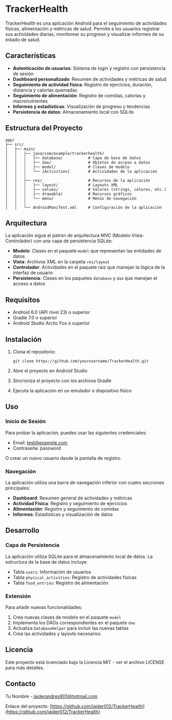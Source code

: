 # TrackerHealth

TrackerHealth es una aplicación Android para el seguimiento de actividades físicas, alimentación y métricas de salud. Permite a los usuarios registrar sus actividades diarias, monitorear su progreso y visualizar informes de su estado de salud.

## Características

- **Autenticación de usuarios**: Sistema de login y registro con persistencia de sesión
- **Dashboard personalizado**: Resumen de actividades y métricas de salud
- **Seguimiento de actividad física**: Registro de ejercicios, duración, distancia y calorías quemadas
- **Seguimiento de alimentación**: Registro de comidas, calorías y macronutrientes
- **Informes y estadísticas**: Visualización de progreso y tendencias
- **Persistencia de datos**: Almacenamiento local con SQLite

## Estructura del Proyecto

```
app/
├── src/
│   ├── main/
│   │   ├── java/com/example/trackerhealth/
│   │   │   ├── database/           # Capa de base de datos
│   │   │   ├── dao/                # Objetos de acceso a datos
│   │   │   ├── model/              # Clases de modelo
│   │   │   └── [Activities]        # Actividades de la aplicación
│   │   │
│   │   ├── res/                    # Recursos de la aplicación
│   │   │   ├── layout/             # Layouts XML
│   │   │   ├── values/             # Valores (strings, colores, etc.)
│   │   │   ├── drawable/           # Recursos gráficos
│   │   │   └── menu/               # Menús de navegación
│   │   │
│   │   └── AndroidManifest.xml     # Configuración de la aplicación
```

## Arquitectura

La aplicación sigue el patrón de arquitectura MVC (Modelo-Vista-Controlador) con una capa de persistencia SQLite:

- **Modelo**: Clases en el paquete `model` que representan las entidades de datos
- **Vista**: Archivos XML en la carpeta `res/layout`
- **Controlador**: Actividades en el paquete raíz que manejan la lógica de la interfaz de usuario
- **Persistencia**: Clases en los paquetes `database` y `dao` que manejan el acceso a datos

## Requisitos

- Android 6.0 (API nivel 23) o superior
- Gradle 7.0 o superior
- Android Studio Arctic Fox o superior

## Instalación

1. Clona el repositorio:
   ```
   git clone https://github.com/yourusername/TrackerHealth.git
   ```

2. Abre el proyecto en Android Studio

3. Sincroniza el proyecto con los archivos Gradle

4. Ejecuta la aplicación en un emulador o dispositivo físico

## Uso

### Inicio de Sesión

Para probar la aplicación, puedes usar las siguientes credenciales:
- Email: test@example.com
- Contraseña: password

O crear un nuevo usuario desde la pantalla de registro.

### Navegación

La aplicación utiliza una barra de navegación inferior con cuatro secciones principales:
- **Dashboard**: Resumen general de actividades y métricas
- **Actividad Física**: Registro y seguimiento de ejercicios
- **Alimentación**: Registro y seguimiento de comidas
- **Informes**: Estadísticas y visualización de datos

## Desarrollo

### Capa de Persistencia

La aplicación utiliza SQLite para el almacenamiento local de datos. La estructura de la base de datos incluye:

- Tabla `users`: Información de usuarios
- Tabla `physical_activities`: Registro de actividades físicas
- Tabla `food_entries`: Registro de alimentación

### Extensión

Para añadir nuevas funcionalidades:

1. Crea nuevas clases de modelo en el paquete `model`
2. Implementa los DAOs correspondientes en el paquete `dao`
3. Actualiza `DatabaseHelper` para incluir las nuevas tablas
4. Crea las actividades y layouts necesarios

## Licencia

Este proyecto está licenciado bajo la Licencia MIT - ver el archivo LICENSE para más detalles.

## Contacto

Tu Nombre - [jaiderandres901@hotmail.com](mailto:jaiderandres901@hotmail.com)

Enlace del proyecto: [https://github.com/jaider012/TrackerHealth](https://github.com/jaider012/TrackerHealth) 
